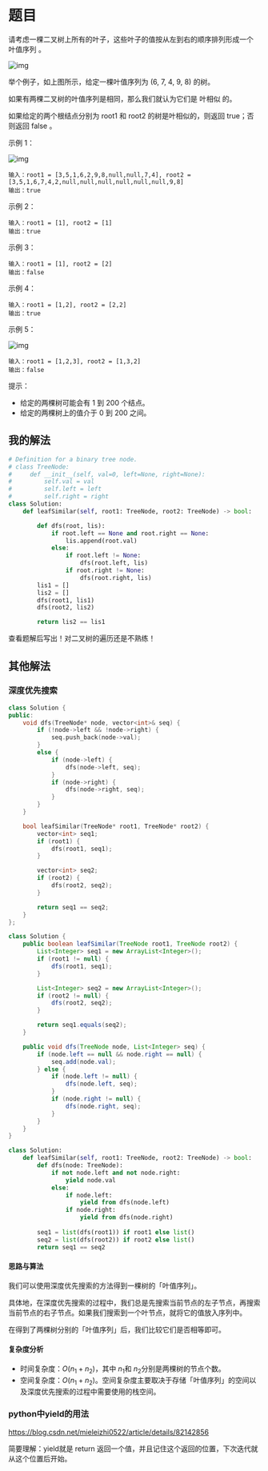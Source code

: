 # 题目

请考虑一棵二叉树上所有的叶子，这些叶子的值按从左到右的顺序排列形成一个 叶值序列 。

![img](https://s3-lc-upload.s3.amazonaws.com/uploads/2018/07/16/tree.png)

举个例子，如上图所示，给定一棵叶值序列为 (6, 7, 4, 9, 8) 的树。

如果有两棵二叉树的叶值序列是相同，那么我们就认为它们是 叶相似 的。

如果给定的两个根结点分别为 root1 和 root2 的树是叶相似的，则返回 true；否则返回 false 。

 

示例 1：

![img](https://assets.leetcode.com/uploads/2020/09/03/leaf-similar-1.jpg)

```
输入：root1 = [3,5,1,6,2,9,8,null,null,7,4], root2 = [3,5,1,6,7,4,2,null,null,null,null,null,null,9,8]
输出：true
```

示例 2：

```
输入：root1 = [1], root2 = [1]
输出：true
```

示例 3：

```
输入：root1 = [1], root2 = [2]
输出：false
```

示例 4：

```
输入：root1 = [1,2], root2 = [2,2]
输出：true
```

示例 5：

![img](https://assets.leetcode.com/uploads/2020/09/03/leaf-similar-2.jpg)

```
输入：root1 = [1,2,3], root2 = [1,3,2]
输出：false
```


提示：

- 给定的两棵树可能会有 1 到 200 个结点。
- 给定的两棵树上的值介于 0 到 200 之间。

## 我的解法

```python
# Definition for a binary tree node.
# class TreeNode:
#     def __init__(self, val=0, left=None, right=None):
#         self.val = val
#         self.left = left
#         self.right = right
class Solution:
    def leafSimilar(self, root1: TreeNode, root2: TreeNode) -> bool:

        def dfs(root, lis):
            if root.left == None and root.right == None:
                lis.append(root.val)
            else:
                if root.left != None:
                    dfs(root.left, lis)
                if root.right != None:
                    dfs(root.right, lis)
        lis1 = []
        lis2 = []
        dfs(root1, lis1)
        dfs(root2, lis2)

        return lis2 == lis1
```

查看题解后写出！对二叉树的遍历还是不熟练！

## 其他解法

### 深度优先搜索

```c++
class Solution {
public:
    void dfs(TreeNode* node, vector<int>& seq) {
        if (!node->left && !node->right) {
            seq.push_back(node->val);
        }
        else {
            if (node->left) {
                dfs(node->left, seq);
            }
            if (node->right) {
                dfs(node->right, seq);
            }
        }
    }

    bool leafSimilar(TreeNode* root1, TreeNode* root2) {
        vector<int> seq1;
        if (root1) {
            dfs(root1, seq1);
        }

        vector<int> seq2;
        if (root2) {
            dfs(root2, seq2);
        }

        return seq1 == seq2;
    }
};
```

```java
class Solution {
    public boolean leafSimilar(TreeNode root1, TreeNode root2) {
        List<Integer> seq1 = new ArrayList<Integer>();
        if (root1 != null) {
            dfs(root1, seq1);
        }

        List<Integer> seq2 = new ArrayList<Integer>();
        if (root2 != null) {
            dfs(root2, seq2);
        }

        return seq1.equals(seq2);
    }

    public void dfs(TreeNode node, List<Integer> seq) {
        if (node.left == null && node.right == null) {
            seq.add(node.val);
        } else {
            if (node.left != null) {
                dfs(node.left, seq);
            }
            if (node.right != null) {
                dfs(node.right, seq);
            }
        }
    }
}
```

```python
class Solution:
    def leafSimilar(self, root1: TreeNode, root2: TreeNode) -> bool:
        def dfs(node: TreeNode):
            if not node.left and not node.right:
                yield node.val
            else:
                if node.left:
                    yield from dfs(node.left)
                if node.right:
                    yield from dfs(node.right)
        
        seq1 = list(dfs(root1)) if root1 else list()
        seq2 = list(dfs(root2)) if root2 else list()
        return seq1 == seq2
```



#### 思路与算法

我们可以使用深度优先搜索的方法得到一棵树的「叶值序列」。

具体地，在深度优先搜索的过程中，我们总是先搜索当前节点的左子节点，再搜索当前节点的右子节点。如果我们搜索到一个叶节点，就将它的值放入序列中。

在得到了两棵树分别的「叶值序列」后，我们比较它们是否相等即可。

#### 复杂度分析

- 时间复杂度：$O(n_1 + n_2)$，其中 $n_1$和 $n_2$分别是两棵树的节点个数。
- 空间复杂度：$O(n_1 + n_2)$。空间复杂度主要取决于存储「叶值序列」的空间以及深度优先搜索的过程中需要使用的栈空间。

### python中yield的用法

https://blog.csdn.net/mieleizhi0522/article/details/82142856

简要理解：yield就是 return 返回一个值，并且记住这个返回的位置，下次迭代就从这个位置后开始。